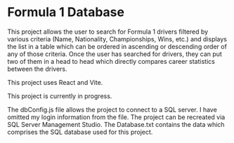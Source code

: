 # Formula 1 Database

This project allows the user to search for Formula 1 drivers filtered by various criteria (Name, Nationality, Championships, Wins, etc.) and displays the list in a table which can be ordered in ascending or descending order of any of those criteria. Once the user has searched for drivers, they can put two of them in a head to head which directly compares career statistics between the drivers.

This project uses React and Vite.

This project is currently in progress.

The dbConfig.js file allows the project to connect to a SQL server. I have omitted my login information from the file. The project can be recreated via SQL Server Management Studio. The Database.txt contains the data which comprises the SQL database used for this project.

